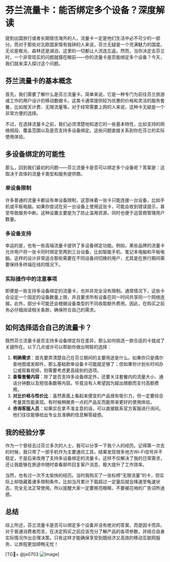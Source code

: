 # 芬兰流量卡：能否绑定多个设备？深度解读

提到出国旅行或者长期居住海外的人，流量卡一定是他们生活中必不可少的一部分。而对于那些对北欧国家情有独钟的人来说，芬兰无疑是一个充满魅力的国度。无论是极光、森林还是湖泊，这里的一切都让人流连忘返。然而，当你决定去芬兰时，一个非常现实的问题就摆在眼前——你的流量卡是否能绑定多个设备？今天，我们就来深入探讨这个问题。

## 芬兰流量卡的基本概念

首先，我们需要了解什么是芬兰流量卡。简单来说，它是一种专门为前往芬兰旅游或工作的用户设计的移动数据卡。这类卡通常提供较为优惠的价格和灵活的服务套餐，比如按天计费、无限流量等。对于经常需要上网的人来说，这种卡无疑是一个非常方便的选择。

不过，在选择流量卡之前，我们必须清楚地知道它的一些基本特性，比如支持的网络频段、覆盖范围以及是否支持多设备绑定。这些问题直接关系到你在芬兰的实际使用体验。

## 多设备绑定的可能性

那么，回到我们最初的问题——芬兰流量卡是否可以绑定多个设备呢？答案是：这取决于具体的流量卡类型和服务提供商。

### 单设备限制

许多普通的流量卡都设有单设备限制，这意味着一张卡只能连接一台设备，比如手机或平板电脑。如果你尝试在另一台设备上使用这张卡，可能会收到错误提示，甚至导致服务中断。这种设置主要是为了防止滥用资源，同时也便于运营商管理用户数量。

### 多设备支持

幸运的是，也有一些高端流量卡提供了多设备绑定功能。例如，某些品牌的流量卡允许用户将一张卡同时绑定至两到三台设备，比如智能手机、笔记本电脑和平板电脑。这样的设计非常适合那些需要在不同设备间切换的用户，尤其是在旅行期间需要保持多终端在线的情况下。

### 实际操作中的注意事项

即便是一些支持多设备绑定的流量卡，也并非完全没有限制。通常情况下，这些卡会设定一个固定的设备数量上限，并且要求所有设备在同一时间共享同一个网络连接。此外，部分卡可能还会根据设备类型的不同收取额外费用。因此，在购买之前务必仔细阅读相关条款，确保符合自己的需求。

## 如何选择适合自己的流量卡？

既然芬兰流量卡是否支持多设备绑定存在差异，那么如何挑选一款合适的卡就成了关键所在。以下几点或许可以帮助你做出明智的选择：

1. **明确需求**：首先要弄清楚自己在芬兰期间的主要用途是什么。如果你只是偶尔查地图或发邮件，那么基础款单设备卡可能就足够了；但如果你计划长时间办公或观看视频，则需要考虑更高级别的选项。
2. **查看套餐内容**：除了是否支持多设备绑定外，还要关注套餐内的流量大小、通话分钟数以及短信条数等内容。毕竟没有人希望因为超出限额而支付高额费用。
3. **对比价格与性价比**：虽然表面上看起来便宜的产品很有吸引力，但一定要综合考量其性能表现。有时候稍微贵一点的产品反而能带来更好的使用体验。
4. **咨询客服人员**：如果实在拿不准主意的话，可以直接联系官方客服进行询问。他们往往能够给出专业且准确的信息解答疑惑。

## 我的经验分享

作为一个曾经去过芬兰多次的人士，我可以分享一下我个人的经历。记得第一次去的时候，我只带了一部手机作为主要通讯工具，结果发现很多地方Wi-Fi信号并不稳定，于是后来改用了支持多设备绑定的流量卡。这样不仅解决了我的日常需求，还让我能够在旅途中随时查看邮件回复客户消息，极大提升了工作效率。

当然，也有过一次不太愉快的经历。当时我购买了一张标榜“无限流量”的卡，但实际上却隐藏着诸多限制条件。比如当月累计下载超过一定量后就会降速至龟速状态，完全无法正常使用。所以提醒大家一定要擦亮眼睛，不要被花哨的广告词所迷惑。

## 总结

综上所述，芬兰流量卡是否可以绑定多个设备并没有绝对的答案，而是因卡而异。对于普通消费者而言，在决定购买之前应该充分了解产品的各项参数，并结合自身实际情况作出合理决策。只有这样才能确保享受到既经济又高效的移动互联网服务，让旅程更加顺畅无忧！

[TG💪+ @jx0703 ![Image](https://github.com/user-attachments/assets/dbca1d08-cadb-493c-b0ec-ad6f7a83f270)]